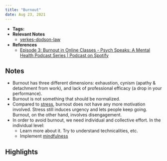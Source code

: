 ```yaml
---
title: "Burnout"
date: Aug 23, 2021
---
```


- **Tags:**
- **Relevant Notes**
	- [yerkes-dodson-law](notes/yerkes-dodson-law.md)
- **References**
	- [Episode 3: Burnout in Online Classes - Psych Speaks: A Mental Health Podcast Series | Podcast on Spotify](https://open.spotify.com/episode/2lifqJhKc1zLX8EZbN2HIL?si=ff36ba664d3b44c5)


## Notes
- Burnout has three different dimensions: exhaustion, cynism (apathy & detachment from work), and lack of professional efficacy (a drop in your performance).
- Burnout is not something that should be normalized.
- Compared to [stress](notes/stress.md), burnout does not have any more motivation involved. Stress still induces urgency and lets people keep going. Burnout, on the other hand, involves disengagement.
- In order to avoid burnout, we need individual and collective effort. In the individual level:
	- Learn more about it. Try to understand technicalities, etc.
	- Implement [mindfulness](notes/mindfulness.md)

## Highlights